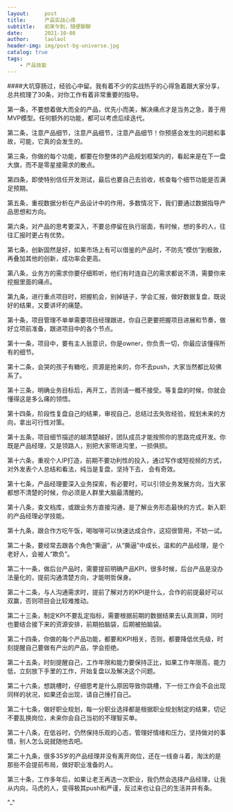 ```yaml
---
layout:     post
title:      产品实战心得
subtitle:   初来乍到，随便聊聊
date:       2021-10-08
author:     laolaol
header-img: img/post-bg-universe.jpg
catalog: true
tags:
    - 产品技能
---
```



####大坑穿肠过，经验心中留。我有着不少的实战热乎的心得急着跟大家分享，总共梳理了30条，对你工作有着非常重要的指导。

第一条，不要想着做大而全的产品，优先小而美，解决痛点才是当务之急，善于用MVP模型。任何额外的功能，都可以考虑后续迭代。

第二条，注意产品细节，注意产品细节，注意产品细节！你预感会发生的问题和事故，可能，它真的会发生的。

第三条，你做的每个功能，都要在你整体的产品规划框架内的，看起来是在下一盘大旗，而不是零星接需求的散点。

第四条，即使特别信任开发测试，最后也要自己去验收，核查每个细节功能是否满足预期。

第五条，重视数据分析在产品设计中的作用，多数情况下，我们要通过数据指导产品思想和方向。

第六条，对产品的思考要深入，不要总停留在执行层面，有时候，想的多的人，往往汇报时更占有优势。

第七条，创新固然是好，如果市场上有可以借鉴的产品时，不防先“模仿”到极致，再叠加其他的创新，成功率会更高。

第八条，业务方的需求你要仔细聆听，他们有时连自己的需求都说不清，需要你来挖掘里面的痛点。

第九条，进行重点项目时，把握机会，别掉链子，学会汇报，做好数据复盘，既说好的结果，又要讲坏的痛楚。

第十条，项目管理不单单需要项目经理跟进，你自己更要把握项目进展和节奏，做好立项前准备，跟进项目中的各个节点。

第十一条，项目中，要有主人翁意识，你是owner，你负责一切，你最应该懂得所有的细节。

第十二条，会哭的孩子有糖吃，资源是抢来的，你不去push，大家当然都比较佛系了。

第十三条，明确业务目标后，再开工，否则请一概不接受。等复盘的时候，你就会懂得这是多么痛的领悟。

第十四条，阶段性复盘自己的结果，审视自己，总结过去失败经验，规划未来的方向，拿出可行性对策。

第十五条，项目细节描述的越清楚越好，团队成员才能按照你的思路完成开发。你既是产品经理，又是领路人，别把大家带进沟里，一损俱损。

第十六条，重视个人IP打造，前期不要功利性的投入，通过写作或短视频的方式，对外发表个人总结和看法，纯当是复盘，坚持下去， 会有奇效。

第十七条，产品经理要深入业务探索，有必要时，可以引领业务发展方向，当大家都想不清楚的时候，你必须是人群里大脑最清醒的。

第十八条，查文档库，或跟业务方直接沟通，是了解业务形态最快的方式，新入职的产品经理必学技能。

第十九条，跟合作方吃午饭，喝咖啡可以快速达成合作，这招很管用，不妨一试。

第二十条，要经常去跟各个角色“撕逼”，从“撕逼”中成长，温和的产品经理，是个老好人，会被人“欺负”。

第二十一条，做后台产品时，需要提前明确产品KPI，很多时候，后台产品是没办法量化的，提前沟通清楚方向，才能明哲保身。

第二十二条，与人沟通需求时，提前了解对方的KPI是什么，合作的前提最好可以双赢，否则项目会比较难推动。

第二十三条，制定KPI不要乱定指标，需要根据前期的数据结果去认真测算，同时也要结合接下来的资源安排，前期拍脑袋，后期被拍脑袋。

第二十四条，你做的每个产品功能，都要和KPI相关，否则，都要降低优先级，时刻提醒自己要做有产出的产品，学会拒绝。

第二十五条，时刻提醒自己，工作年限和能力要保持正比，如果工作年限高，能力低，立刻放下手里的工作，开始复盘以及解决这个问题。

第二十六条，想跳槽时，仔细思考是什么原因导致你跳槽，下一份工作会不会出现同样的状况，如果还会出现，请自己捶打自己。

第二十七条，做好职业规划，每一分职业选择都是根据职业规划制定的结果，切记不要乱换岗位，未来你会自己当初的不理智买单。

第二十八条，在低谷时，仍然保持乐观的心态，管理好情绪和压力，坚持做对的事情，别人怎么说就随他去吧。

第二十九条，很多35岁的产品经理并没有离开岗位，还在一线奋斗着，淘汰的是那些不会提前布局，做好职业准备的人。

第三十条，工作多年后，如果让老王再选一次职业，我仍然会选择产品经理，让我从内向，马虎的人，变得极其push和严谨，反过来也让自己的生活井井有条。

^_^

